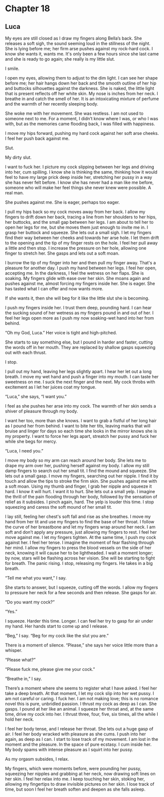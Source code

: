 # Chapter 18 
## Luca

My eyes are still closed as I draw my fingers along Bella’s back. She releases a soft sigh, the sound seeming loud in the stillness of the night. She is lying before me; her firm arse pushes against my rock-hard cock. I know she wants it, wants me. It's only been a few hours since she last came and she is ready to go again; she really is my little slut.

I smile.
 
I open my eyes, allowing them to adjust to the dim light. I can see her shape before me; her hair hangs down her back and the smooth outline of her hip and buttocks silhouettes against the darkness. She is naked, the little light that is present reflects off her white skin. My nose is inches from her neck. I breathe in and catch the smell of her. It is an intoxicating mixture of perfume and the warmth of her recently sleeping body.
 
She woke me with her movement. She was restless. I am not used to someone next to me. For a moment, I didn’t know where I was, or who I was with, but as the memories came flooding back, I was filled with happiness.
 
I move my hips forward, pushing my hard cock against her soft arse cheeks. I feel her push back against me. 

Slut. 

My dirty slut.

I want to fuck her. I picture my cock slipping between her legs and driving into her, cum spilling. I know she is thinking the same, thinking how it would feel to have my large prick deep inside her, stretching her pussy in a way she has never felt before. I know she has never had a man like me before, someone who will make her feel things she never knew were possible. A real man.
 
She pushes against me. She is eager, perhaps too eager.
 
I pull my hips back so my cock moves away from her back. I allow my fingers to drift down her back, tracing a line from her shoulders to her hips, her buttocks, and the small gap between her legs. I am about to tell her to open her legs for me, but she moves them just enough to invite me in. I grasp her buttock and squeeze. She lets out a small sigh. I let my fingers find their way between her cheeks and towards her arse hole. I let them drift to the opening and the tip of my finger rests on the hole. I feel her pull away a little and then stop. I increase the pressure on her hole, allowing one finger to stretch her. She gasps and lets out a soft moan.
 
I burrow the tip of my finger into her and then pull my finger away. That's a pleasure for another day. I push my hand between her legs. I feel her open, accepting me. In the darkness, I feel the wetness on her flaps. She is soaking. My fingers glide with ease over her skin. She moans again and pushes against me, almost forcing my fingers inside her. She is eager. She has tasted what I can offer and now wants more. 
 
If she wants it, then she will beg for it like the little slut she is becoming.
 
I push my fingers inside her. I trust them deep, pounding hard. I can hear the sucking sound of her wetness as my fingers pound in and out of her. I feel her legs open more as I push my now soaking-wet hand into her from behind.
 
“Oh my God, Luca.” Her voice is tight and high-pitched.
 
She starts to say something else, but I pound in harder and faster, cutting the words off in her mouth. They are replaced by shallow gasps squeezing out with each thrust.
 
I stop. 
 
I pull out my hand, leaving her legs slightly apart. I hear her let out a long breath. I move my wet hand and push a finger into my mouth. I can taste her sweetness on me. I suck the next finger and the next. My cock throbs with excitement as I let her juices coat my tongue.
 
“Luca,” she says, “I want you.”
 
I feel as she pushes her arse into my cock. The warmth of her skin sends a shiver of pleasure through my body.
 
I want her too, more than she knows. I want to grab a fistful of her long hair as I pound her from behind. I want to bite her tits, leaving marks that will bruise and linger for days so each time she looks in the mirror knows she is my property. I want to force her legs apart, streatch her pussy and fuck her while she begs for mercy.
 
“Luca, I need you.”
 
I move my body so my arm can reach around her body. She lets me to drape my arm over her, pushing herself against my body. I allow my still damp fingers to search out her small tit. I find the mound and squeeze. She lets out a small gasp. I move my fingers, searching out her nipple. I find it by touch and allow the tips to stroke the firm skin. She pushes against me with a soft moan. Using my thumb and finger, I grab her nipple and squeeze it hard. I know it will hurt. I want it to hurt. She lets out a small yelp. I imagine the thrill of the pain flooding through her body, followed by the sensation of relief as it subsides. I pinch again, hard. The yelp is louder this time. I stop squeezing and caress the soft mound of her small tit.
 
I lay still, feeling her chest's soft fall and rise as she breathes. I move my hand from her tit and use my fingers to find the base of her throat. I follow the curve of her breastbone and let my fingers wrap around her neck. I am soft and don’t apply any pressure, just allowing my fingers to rest. I feel her move against me. I let my fingers tighten. At the same time, I push my cock against her. I feel her tense. I imagine the moment of fear flashing through her mind. I allow my fingers to press the blood vessels on the side of her neck, knowing it will cause her to be lightheaded. I wait a moment longer; by now, stars will be flashing across her vision. She will be starting to fight for breath. The panic rising. I stop, releasing my fingers. He takes in a big breath.
 
“Tell me what you want,” I say.
 
She starts to answer, but I squeeze, cutting off the words. I allow my fingers to pressure her neck for a few seconds and then release. She gasps for air.
 
“Do you want my cock?”
 
“Yes.”
 
I squeeze. Harder this time. Longer. I can feel her try to gasp for air under my hand. Her hands start to come up and I release.
 
“Beg,” I say. “Beg for my cock like the slut you are.”
 
There is a moment of silence. “Please,” she says her voice little more than a whisper.
 
“Please what?”
 
“Please fuck me, please give me your cock.”
 
“Breathe in,” I say.
 
There’s a moment where she seems to register what I have asked. I feel her take a deep breath. At that moment, I let my cock slip into her wet pussy. I am not careful or caring. I fuck her. I am not making love; this is no romance novel this is pure, unbridled passion. I thrust my cock as deep as I can. She gasps. I pound at her like an animal. I squeeze her throat and, at the same time, drive my cock into her. I thrust three, four, five, six times, all the while I hold her neck.
 
I feel her body tense, and I release her throat. She lets out a huge gasp of air. I feel her body wracked with pleasure as she cums. I push into her again, as deep as I can. I start to lose track of my movement. I am lost in the moment and the pleasure. In the space of pure ecstasy. I cum inside her. My body spams with intense pleasure as I squirt into her pussy.
 
As my orgasm subsides, I relax. 

My fingers, which were moments before, were pounding her pussy, squeezing her nipples and grabbing at her neck, now drawing soft lines on her skin. I feel her relax into me. I keep touching her skin, stoking her, allowing my fingertips to draw invisible pictures on her skin. I lose track of time, but soon I feel her breath soften and deepen as she falls asleep.